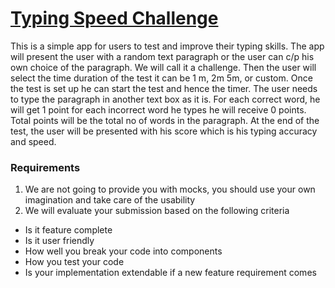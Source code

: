 # [Typing Speed Challenge](https://typing-test-tau.vercel.app/)

This is a simple app for users to test and improve their typing skills. The app will present the user with a random text paragraph or the user can c/p his own choice of the paragraph. We will call it a challenge. Then the user will select the time duration of the test it can be 1 m, 2m 5m, or custom. Once the test is set up he can start the test and hence the timer.
The user needs to type the paragraph in another text box as it is. For each correct word, he will get 1 point for each incorrect word he types he will receive 0 points. Total points will be the total no of words in the paragraph.
At the end of the test, the user will be presented with his score which is his typing accuracy and speed.

### Requirements
1. We are not going to provide you with mocks, you should use your own imagination and take care of the usability 
2. We will evaluate your submission based on the following criteria
  - Is it feature complete  
  - Is it user friendly
  - How well you break your code into components
  - How you test your code
  - Is your implementation extendable if a new feature requirement comes
